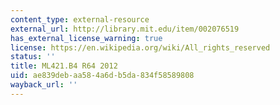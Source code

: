 ```yaml
---
content_type: external-resource
external_url: http://library.mit.edu/item/002076519
has_external_license_warning: true
license: https://en.wikipedia.org/wiki/All_rights_reserved
status: ''
title: ML421.B4 R64 2012
uid: ae839deb-aa58-4a6d-b5da-834f58589808
wayback_url: ''
---
```

